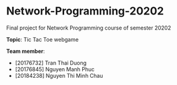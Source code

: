 # Network-Programming-20202

Final project for Network Programming course of semester 20202

**Topic**: Tic Tac Toe webgame

**Team member**:
- [20176732] Tran Thai Duong
- [20176845] Nguyen Manh Phuc
- [20184238] Nguyen Thi Minh Chau
